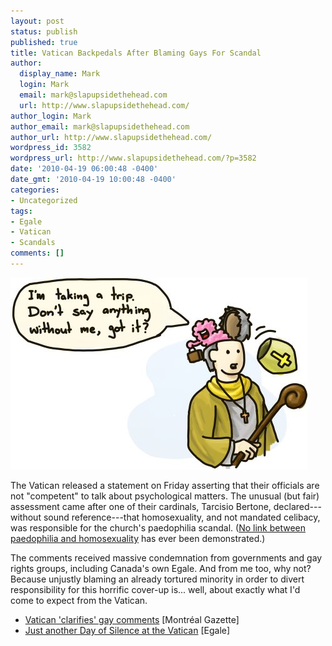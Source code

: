 ```yaml
---
layout: post
status: publish
published: true
title: Vatican Backpedals After Blaming Gays For Scandal
author:
  display_name: Mark
  login: Mark
  email: mark@slapupsidethehead.com
  url: http://www.slapupsidethehead.com/
author_login: Mark
author_email: mark@slapupsidethehead.com
author_url: http://www.slapupsidethehead.com/
wordpress_id: 3582
wordpress_url: http://www.slapupsidethehead.com/?p=3582
date: '2010-04-19 06:00:48 -0400'
date_gmt: '2010-04-19 10:00:48 -0400'
categories:
- Uncategorized
tags:
- Egale
- Vatican
- Scandals
comments: []
---
```

![Brain leaves Vatican official for greener pastures.](/wp-content/media/2010/04/vatican-claims.jpg "Brain may be larger in illustration than real life.")

The Vatican released a statement on Friday asserting that their officials are not "competent" to talk about psychological matters. The unusual (but fair) assessment came after one of their cardinals, Tarcisio Bertone, declared---without sound reference---that homosexuality, and not mandated celibacy, was responsible for the church's paedophilia scandal. ([No link between paedophilia and homosexuality](http://www.boxturtlebulletin.com/Articles/000,002.htm "An excellent survey of current research into the matter.") has ever been demonstrated.)

The comments received massive condemnation from governments and gay rights groups, including Canada's own Egale. And from me too, why not? Because unjustly blaming an already tortured minority in order to divert responsibility for this horrific cover-up is... well, about exactly what I'd come to expect from the Vatican.

- [Vatican 'clarifies' gay comments](http://www.montrealgazette.com/news/Vatican+clarifies+comments/2908040/story.html) [Montréal Gazette]
- [Just another Day of Silence at the Vatican](http://egale.ca/index.asp?lang=&menu=1&item=1417) [Egale]
